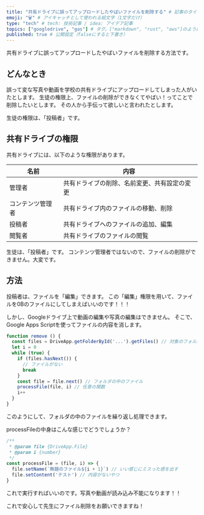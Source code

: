 ```yaml
---
title: "共有ドライブに誤ってアップロードしたやばいファイルを削除する" # 記事のタイトル
emoji: "🗑️" # アイキャッチとして使われる絵文字（1文字だけ）
type: "tech" # tech: 技術記事 / idea: アイデア記事
topics: ["googledrive", "gas"] # タグ。["markdown", "rust", "aws"]のように指定する
published: true # 公開設定（falseにすると下書き）
---
```

共有ドライブに誤ってアップロードしたやばいファイルを削除する方法です。

## どんなとき
誤って変な写真や動画を学校の共有ドライブにアップロードしてしまった人がいたとします。
生徒の権限上、ファイルの削除ができなくてやばい！ってことで削除したいとします。
その人から手伝って欲しいと言われたとします。

生徒の権限は、「投稿者」です。

## 共有ドライブの権限
共有ドライブには、以下のような権限があります。

| 名前 | 内容 |
| --- | --- |
| 管理者 | 共有ドライブの削除、名前変更、共有設定の変更 |
| コンテンツ管理者 | 共有ドライブ内のファイルの移動、削除 |
| 投稿者 | 共有ドライブへのファイルの追加、編集 |
| 閲覧者 | 共有ドライブのファイルの閲覧 |

生徒は、「投稿者」です。
コンテンツ管理者ではないので、ファイルの削除ができません。大変です。

## 方法
投稿者は、ファイルを「編集」できます。
この「編集」権限を用いて、ファイルを0Bのファイルにしてしまえばいいのです！！！

しかし、Googleドライブ上で動画の編集や写真の編集はできません。
そこで、Google Apps Scriptを使ってファイルの内容を消します。

```js
function remove () {
  const files = DriveApp.getFolderById('...').getFiles() // 対象のフォルダID
  let i = 0
  while (true) {
    if (files.hasNext()) {
      // ファイルがない
      break
    }
    const file = file.next() // フォルダの中のファイル
    processFile(file, i) // 任意の関数
    i++
  }
}
```
このようにして、フォルダの中のファイルを繰り返し処理できます。

processFileの中身はこんな感じでどうでしょうか？
```js
/**
 * @param file {DriveApp.File}
 * @param i {number}
 */
const processFile = (file, i) => {
  file.setName(`無題のファイル${i + 1}`) // いい感じにミスった感を出す
  file.setContent('テスト') // 内容がないやつ
}
```

これで実行すればいいのです。写真や動画が読み込み不能になります！！

これで安心して先生にファイル削除をお願いできますね！
